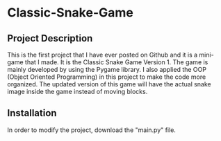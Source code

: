 # Classic-Snake-Game

## Project Description
This is the first project that I have ever posted on Github and it is a mini-game that I made. It is the Classic Snake Game Version 1. The game is mainly developed by using the Pygame library. I also applied the OOP (Object Oriented Programming) in this project to make the code more organized. The updated version of this game will have the actual snake image inside the game instead of moving blocks.

## Installation
In order to modify the project, download the "main.py" file. 
